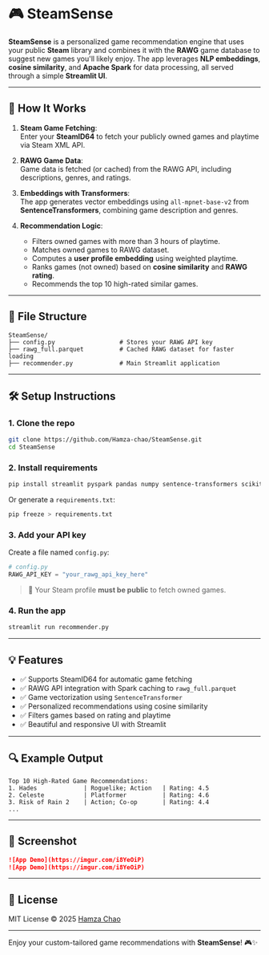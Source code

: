 # 🎮 SteamSense

**SteamSense** is a personalized game recommendation engine that uses your public **Steam** library and combines it with the **RAWG** game database to suggest new games you'll likely enjoy. The app leverages **NLP embeddings**, **cosine similarity**, and **Apache Spark** for data processing, all served through a simple **Streamlit UI**.

---

## 🧠 How It Works

1. **Steam Game Fetching**:  
   Enter your **SteamID64** to fetch your publicly owned games and playtime via Steam XML API.

2. **RAWG Game Data**:  
   Game data is fetched (or cached) from the RAWG API, including descriptions, genres, and ratings.

3. **Embeddings with Transformers**:  
   The app generates vector embeddings using `all-mpnet-base-v2` from **SentenceTransformers**, combining game description and genres.

4. **Recommendation Logic**:  
   - Filters owned games with more than 3 hours of playtime.
   - Matches owned games to RAWG dataset.
   - Computes a **user profile embedding** using weighted playtime.
   - Ranks games (not owned) based on **cosine similarity** and **RAWG rating**.
   - Recommends the top 10 high-rated similar games.

---

## 📂 File Structure

```
SteamSense/
├── config.py                  # Stores your RAWG API key
├── rawg_full.parquet          # Cached RAWG dataset for faster loading
├── recommender.py             # Main Streamlit application
```

---

## 🛠️ Setup Instructions

### 1. Clone the repo

```bash
git clone https://github.com/Hamza-chao/SteamSense.git
cd SteamSense
```

### 2. Install requirements

```bash
pip install streamlit pyspark pandas numpy sentence-transformers scikit-learn requests
```

Or generate a `requirements.txt`:

```bash
pip freeze > requirements.txt
```

### 3. Add your API key

Create a file named `config.py`:

```python
# config.py
RAWG_API_KEY = "your_rawg_api_key_here"
```

> 🔐 Your Steam profile **must be public** to fetch owned games.

### 4. Run the app

```bash
streamlit run recommender.py
```

---

## 💡 Features

- ✅ Supports SteamID64 for automatic game fetching
- ✅ RAWG API integration with Spark caching to `rawg_full.parquet`
- ✅ Game vectorization using `SentenceTransformer`
- ✅ Personalized recommendations using cosine similarity
- ✅ Filters games based on rating and playtime
- ✅ Beautiful and responsive UI with Streamlit

---

## 🔍 Example Output

```text
Top 10 High-Rated Game Recommendations:
1. Hades             | Roguelike; Action   | Rating: 4.5
2. Celeste           | Platformer          | Rating: 4.6
3. Risk of Rain 2    | Action; Co-op       | Rating: 4.4
...
```

---

## 📸 Screenshot


```markdown
![App Demo](https://imgur.com/i8YeOiP)
![App Demo](https://imgur.com/i8YeOiP)
```

---

## 📜 License

MIT License © 2025 [Hamza Chao](https://github.com/Hamza-chao)

---

Enjoy your custom-tailored game recommendations with **SteamSense**! 🎮✨

